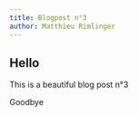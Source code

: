 ```yaml
---
title: Blogpost n°3
author: Matthieu Rimlinger
---
```


## Hello

This is a beautiful blog post n°3

Goodbye